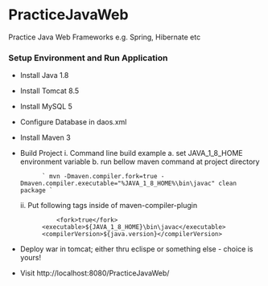 # PracticeJavaWeb
Practice Java Web Frameworks e.g. Spring, Hibernate etc

### Setup Environment and Run Application ###
- Install Java 1.8
- Install Tomcat 8.5
- Install MySQL 5
- Configure Database in daos.xml
- Install Maven 3
- Build Project
  i. Command line build example
		a. set JAVA_1_8_HOME environment variable
		b. run bellow maven command at project directory
		
			` mvn -Dmaven.compiler.fork=true -Dmaven.compiler.executable="%JAVA_1_8_HOME%\bin\javac" clean package `
	
  ii. Put following tags inside <configuration> of maven-compiler-plugin
	
				<fork>true</fork>
            <executable>${JAVA_1_8_HOME}\bin\javac</executable>
            <compilerVersion>${java.version}</compilerVersion>
            
- Deploy war in tomcat; either thru eclispe or something else - choice is yours!
- Visit http://localhost:8080/PracticeJavaWeb/